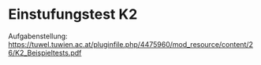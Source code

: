 # Einstufungstest K2

Aufgabenstellung: https://tuwel.tuwien.ac.at/pluginfile.php/4475960/mod_resource/content/26/K2_Beispieltests.pdf
